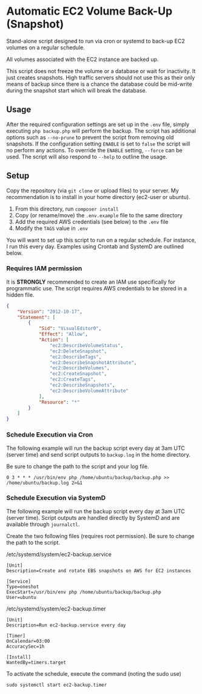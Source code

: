 # Automatic EC2 Volume Back-Up (Snapshot)

Stand-alone script designed to run via cron or systemd to back-up EC2 volumes on a regular schedule.

All volumes associated with the EC2 instance are backed up.

This script does not freeze the volume or a database or wait for inactivity. It just creates snapshots. High traffic
servers should not use this as their only means of backup since there is a chance the database could be mid-write
during the snapshot start which will break the database.

## Usage
After the required configuration settings are set up in the `.env` file, simply executing `php backup.php` will
perform the backup. The script has additional options such as `--no-prune` to prevent the script from removing old
snapshots. If the configuration setting `ENABLE` is set to `false` the script will no perform any actions. To override
the `ENABLE` setting, `--force` can be used. The script will also respond to `--help` to outline the usage.

## Setup
Copy the repository (via `git clone` or upload files) to your server. My recommendation is to install in your home
directory (ec2-user or ubuntu).

1. From this directory, run `composer install`
2. Copy (or rename/move) the `.env.example` file to the same directory
3. Add the required AWS credentials (see below) to the `.env` file
4. Modify the `TAGS` value in `.env`

You will want to set up this script to run on a regular schedule. For instance, I run this every day. Examples using
Crontab and SystemD are outlined below.

### Requires IAM permission
It is **STRONGLY** recommended to create an IAM use specifically for programmatic use. The script requires
AWS credentials to be stored in a hidden file.

```json
{
    "Version": "2012-10-17",
    "Statement": [
        {
            "Sid": "VisualEditor0",
            "Effect": "Allow",
            "Action": [
                "ec2:DescribeVolumeStatus",
                "ec2:DeleteSnapshot",
                "ec2:DescribeTags",
                "ec2:DescribeSnapshotAttribute",
                "ec2:DescribeVolumes",
                "ec2:CreateSnapshot",
                "ec2:CreateTags",
                "ec2:DescribeSnapshots",
                "ec2:DescribeVolumeAttribute"
            ],
            "Resource": "*"
        }
    ]
}
```

### Schedule Execution via Cron
The following example will run the backup script every day at 3am UTC (server time) and send script outputs
to `backup.log` in the home directory.

Be sure to change the path to the script and your log file.

`0 3 * * * /usr/bin/env php /home/ubuntu/backup/backup.php >> /home/ubuntu/backup.log 2>&1`

### Schedule Execution via SystemD
The following example will run the backup script every day at 3am UTC (server time). Script outputs are handled
directly by SystemD and are available through `journalctl`.

Create the two following files (requires root permission). Be sure to change the path to the script.

/etc/systemd/system/ec2-backup.service
```unit file (systemd)
[Unit]
Description=Create and rotate EBS snapshots on AWS for EC2 instances

[Service]
Type=oneshot
ExecStart=/usr/bin/env php /home/ubuntu/backup/backup.php
User=ubuntu
```

/etc/systemd/system/ec2-backup.timer
```unit file (systemd)
[Unit]
Description=Run ec2-backup.service every day

[Timer]
OnCalendar=03:00
AccuracySec=1h

[Install]
WantedBy=timers.target
```

To activate the schedule, execute the command (noting the sudo use)

`sudo systemctl start ec2-backup.timer`
